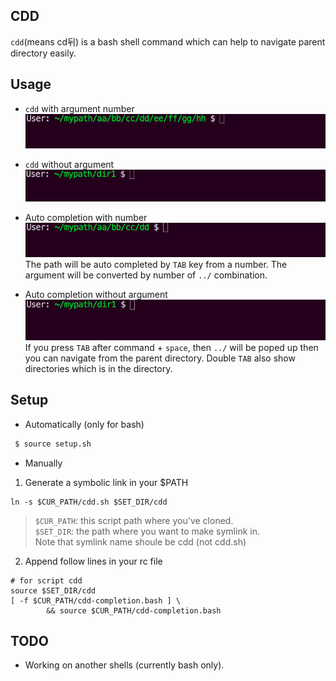 ## CDD  
`cdd`(means cd뒤) is a bash shell command which can help to navigate parent directory easily.  

## Usage  

- `cdd` with argument number
![cdd1](docs/imgs/cdd_cdd8.gif)

- `cdd` without argument
![cdd1](docs/imgs/cdd_cdd.gif)

- Auto completion with number
![cdd1](docs/imgs/cdd_comp4.gif)
The path will be auto completed by `TAB` key from a number. The argument will be converted by number of `../` combination.  

- Auto completion without argument
![cdd1](docs/imgs/cdd_comp_single.gif)
If you press `TAB` after command + `space`, then `../` will be poped up then you can navigate from the parent directory. Double `TAB` also show directories which is in the directory.  


## Setup  

- Automatically (only for bash)

````sh
 $ source setup.sh
````

- Manually

1. Generate a symbolic link in your $PATH
```
ln -s $CUR_PATH/cdd.sh $SET_DIR/cdd
```
> `$CUR_PATH`: this script path where you've cloned.  
> `$SET_DIR`: the path where you want to make symlink in.  
> Note that symlink name shoule be cdd (not cdd.sh)  

2. Append follow lines in your rc file
```
# for script cdd
source $SET_DIR/cdd
[ -f $CUR_PATH/cdd-completion.bash ] \
        && source $CUR_PATH/cdd-completion.bash
```

## TODO

- Working on another shells (currently bash only).  
